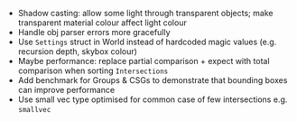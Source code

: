 - Shadow casting: allow some light through transparent objects; make transparent material colour affect light colour 
- Handle obj parser errors more gracefully
- Use `Settings` struct in World instead of hardcoded magic values (e.g. recursion depth, skybox colour)
- Maybe performance: replace partial comparison + expect with total comparison when sorting `Intersections`
- Add benchmark for Groups & CSGs to demonstrate that bounding boxes can improve performance
- Use small vec type optimised for common case of few intersections e.g. `smallvec`